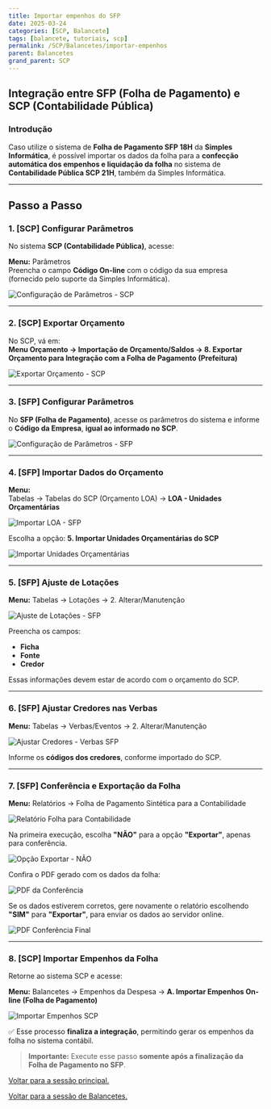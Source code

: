 ```yaml
---
title: Importar empenhos do SFP
date: 2025-03-24
categories: [SCP, Balancete]
tags: [balancete, tutoriais, scp]
permalink: /SCP/Balancetes/importar-empenhos
parent: Balancetes
grand_parent: SCP
---
```


## Integração entre SFP (Folha de Pagamento) e SCP (Contabilidade Pública)

### Introdução

Caso utilize o sistema de **Folha de Pagamento SFP 18H** da **Simples Informática**, é possível importar os dados da folha para a **confecção automática dos empenhos e liquidação da folha** no sistema de **Contabilidade Pública SCP 21H**, também da Simples Informática.

---

## Passo a Passo

### 1. [SCP] Configurar Parâmetros

No sistema **SCP (Contabilidade Pública)**, acesse:

**Menu:** Parâmetros  
Preencha o campo **Código On-line** com o código da sua empresa (fornecido pelo suporte da Simples Informática).

![Configuração de Parâmetros - SCP](/assets/img/scp/balancetes/scp-sfp1.png)

---

### 2. [SCP] Exportar Orçamento

No SCP, vá em:  
**Menu Orçamento → Importação de Orçamento/Saldos → 8. Exportar Orçamento para Integração com a Folha de Pagamento (Prefeitura)**

![Exportar Orçamento - SCP](/assets/img/scp/balancetes/scp-sfp2.png)

---

### 3. [SFP] Configurar Parâmetros

No **SFP (Folha de Pagamento)**, acesse os parâmetros do sistema e informe o **Código da Empresa**, **igual ao informado no SCP**.

![Configuração de Parâmetros - SFP](/assets/img/scp/balancetes/scp-sfp3.png)

---

### 4. [SFP] Importar Dados do Orçamento

**Menu:**  
Tabelas → Tabelas do SCP (Orçamento LOA) → **LOA - Unidades Orçamentárias**

![Importar LOA - SFP](/assets/img/scp/balancetes/scp-sfp4.png)

Escolha a opção: **5. Importar Unidades Orçamentárias do SCP**

![Importar Unidades Orçamentárias](/assets/img/scp/balancetes/scp-sfp5.png)

---

### 5. [SFP] Ajuste de Lotações

**Menu:** Tabelas → Lotações → 2. Alterar/Manutenção

![Ajuste de Lotações - SFP](/assets/img/scp/balancetes/scp-sfp6.png)

Preencha os campos:
- **Ficha**
- **Fonte**
- **Credor**

Essas informações devem estar de acordo com o orçamento do SCP.

---

### 6. [SFP] Ajustar Credores nas Verbas

**Menu:** Tabelas → Verbas/Eventos → 2. Alterar/Manutenção

![Ajustar Credores - Verbas SFP](/assets/img/scp/balancetes/scp-sfp7.png)

Informe os **códigos dos credores**, conforme importado do SCP.

---

### 7. [SFP] Conferência e Exportação da Folha

**Menu:** Relatórios → Folha de Pagamento Sintética para a Contabilidade

![Relatório Folha para Contabilidade](/assets/img/scp/balancetes/scp-sfp8.png)

Na primeira execução, escolha **"NÃO"** para a opção **"Exportar"**, apenas para conferência.

![Opção Exportar - NÃO](/assets/img/scp/balancetes/scp-sfp9.png)

Confira o PDF gerado com os dados da folha:

![PDF da Conferência](/assets/img/scp/balancetes/scp-sfp10.png)

Se os dados estiverem corretos, gere novamente o relatório escolhendo **"SIM"** para **"Exportar"**, para enviar os dados ao servidor online.

![PDF Conferência Final](/assets/img/scp/balancetes/scp-sfp11.png)

---

### 8. [SCP] Importar Empenhos da Folha

Retorne ao sistema SCP e acesse:

**Menu:** Balancetes → Empenhos da Despesa → **A. Importar Empenhos On-line (Folha de Pagamento)**

![Importar Empenhos SCP](/assets/img/scp/balancetes/scp-sfp12.png)

✅ Esse processo **finaliza a integração**, permitindo gerar os empenhos da folha no sistema contábil.

> **Importante:** Execute esse passo **somente após a finalização da Folha de Pagamento no SFP**.

[Voltar para a sessão principal.](/SCP)

[Voltar para a sessão de Balancetes.](/SCP/Balancetes)